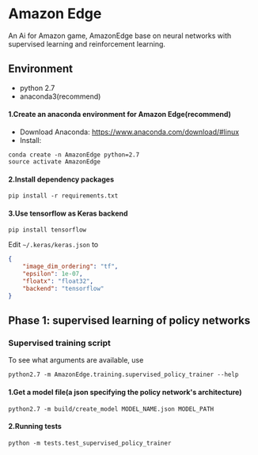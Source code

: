 # Amazon Edge

An Ai for Amazon game, AmazonEdge base on neural networks with supervised learning and reinforcement learning.

## Environment
* python 2.7
* anaconda3(recommend)

#### 1.Create an anaconda environment for Amazon Edge(recommend)

* Download Anaconda: https://www.anaconda.com/download/#linux
* Install:

```shell
conda create -n AmazonEdge python=2.7
source activate AmazonEdge
```
#### 2.Install dependency packages
```shell
pip install -r requirements.txt
```
#### 3.Use tensorflow as Keras backend
```shell
pip install tensorflow
```
Edit `~/.keras/keras.json` to
```json
{
    "image_dim_ordering": "tf", 
    "epsilon": 1e-07, 
    "floatx": "float32", 
    "backend": "tensorflow"
}
```
## Phase 1: supervised learning of policy networks

### Supervised training script

To see what arguments are available, use

```shell
python2.7 -m AmazonEdge.training.supervised_policy_trainer --help
```

#### 1.Get a model file(a json specifying the policy network's architecture)

```shell
python2.7 -m build/create_model MODEL_NAME.json MODEL_PATH
```

#### 2.Running tests
```shell
python -m tests.test_supervised_policy_trainer
```